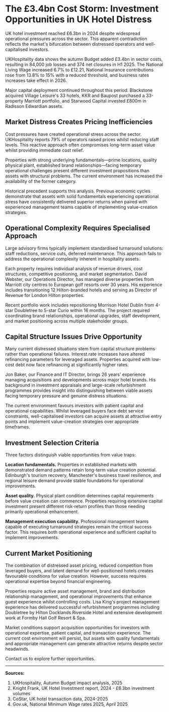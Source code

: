 # The £3.4bn Cost Storm: Investment Opportunities in UK Hotel Distress

UK hotel investment reached £6.3bn in 2024 despite widespread operational pressures across the sector. This apparent contradiction reflects the market's bifurcation between distressed operators and well-capitalised investors.

UKHospitality data shows the autumn Budget added £3.4bn in sector costs, resulting in 84,000 job losses and 374 net closures in H1 2025. The National Living Wage increased 6.7% to £12.21, National Insurance contributions rose from 13.8% to 15% with a reduced threshold, and business rates increases take effect in 2026.

Major capital deployment continued throughout this period. Blackstone acquired Village Leisure's 33 hotels, KKR and Baupost purchased a 33-property Marriott portfolio, and Starwood Capital invested £800m in Radisson Edwardian assets.

## Market Distress Creates Pricing Inefficiencies

Cost pressures have created operational stress across the sector. UKHospitality reports 79% of operators raised prices whilst reducing staff levels. This reactive approach often compromises long-term asset value whilst providing immediate cost relief.

Properties with strong underlying fundamentals—prime locations, quality physical plant, established brand relationships—facing temporary operational challenges present different investment propositions than assets with structural problems. The current environment has increased the availability of the former category.

Historical precedent supports this analysis. Previous economic cycles demonstrate that assets with solid fundamentals experiencing operational stress have consistently delivered superior returns when paired with experienced management teams capable of implementing value-creation strategies.

## Operational Complexity Requires Specialised Approach

Large advisory firms typically implement standardised turnaround solutions: staff reductions, service cuts, deferred maintenance. This approach fails to address the operational complexity inherent in hospitality assets.

Each property requires individual analysis of revenue drivers, cost structures, competitive positioning, and market segmentation. David Webster, our Operations Director, has managed diverse properties from Marriott city centres to European golf resorts over 30 years. His experience includes transitioning 12 Hilton-branded hotels and serving as Director of Revenue for London Hilton properties.

Recent portfolio work includes repositioning Morrison Hotel Dublin from 4-star Doubletree to 5-star Curio within 16 months. The project required coordinating brand relationships, operational upgrades, staff development, and market positioning across multiple stakeholder groups.

## Capital Structure Issues Drive Opportunity

Many current distressed situations stem from capital structure problems rather than operational failures. Interest rate increases have altered refinancing parameters for leveraged assets. Properties acquired with low-cost debt now face refinancing at significantly higher rates.

Jon Baker, our Finance and IT Director, brings 26 years' experience managing acquisitions and developments across major hotel brands. His background in investment appraisals and large-scale refurbishment programmes provides insight into distinguishing between viable assets facing temporary pressure and genuine distress situations.

The current environment favours investors with patient capital and operational capabilities. Whilst leveraged buyers face debt service constraints, well-capitalised investors can acquire assets at attractive entry points and implement value-creation strategies over appropriate timeframes.

## Investment Selection Criteria

Three factors distinguish viable opportunities from value traps:

**Location fundamentals.** Properties in established markets with demonstrated demand patterns retain long-term value creation potential. Edinburgh's tourism recovery, Manchester's business travel resilience, and regional leisure demand provide stable foundations for operational improvements.

**Asset quality.** Physical plant condition determines capital requirements before value creation can commence. Properties requiring extensive capital investment present different risk-return profiles than those needing primarily operational enhancement.

**Management execution capability.** Professional management teams capable of executing turnaround strategies remain the critical success factor. This requires both operational experience and sufficient capital to implement improvements.

## Current Market Positioning

The combination of distressed asset pricing, reduced competition from leveraged buyers, and latent demand for well-positioned hotels creates favourable conditions for value creation. However, success requires operational expertise beyond financial engineering.

Properties require active asset management, brand and distribution relationship management, and operational improvements that enhance guest experience whilst controlling costs. Lisa King's project management experience has delivered successful refurbishment programmes including Doubletree by Hilton Docklands Riverside Hotel and extensive development work at Formby Hall Golf Resort & Spa.

Market conditions support acquisition opportunities for investors with operational expertise, patient capital, and transaction experience. The current cost environment will persist, but assets with quality fundamentals and appropriate management can generate attractive returns despite sector headwinds.

Contact us to explore further opportunities.

---
**Sources:**
1. UKHospitality, Autumn Budget impact analysis, 2025
2. Knight Frank, UK Hotel Investment report, 2024 - £6.3bn investment volumes
3. CoStar, UK hotel transaction data, 2024-2025
4. Gov.uk, National Minimum Wage rates 2025, April 2025
